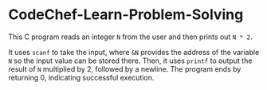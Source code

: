 ﻿# CodeChef-Learn-Problem-Solving

This C program reads an integer `N` from the user and then prints out `N * 2`.

It uses `scanf` to take the input, where `&N` provides the address of the variable `N` so the input value can be stored there. Then, it uses `printf` to output the result of `N` multiplied by 2, followed by a newline. The program ends by returning 0, indicating successful execution.
